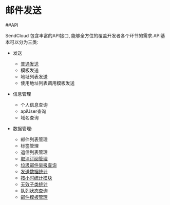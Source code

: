 # 邮件发送
    
##API

SendCloud 包含丰富的API接口, 能够全方位的覆盖开发者各个环节的需求.API基本可以分为三类:    

* 发送

    * [普通发送](normal_send.md)
    * 模板发送
    * 地址列表发送
    * 使用地址列表调用模板发送

* 信息管理

    * 个人信息查询
    * apiUser查询
    * 域名查询

* 数据管理:

    * 邮件列表管理
    * 标签管理
    * 退信列表管理
    * [取消订阅管理](unsubscribe_do.md)
    * [垃圾邮件举报查询](spamreported_do.md)
    * [发送数据统计](stats_do.md)
    * [按小时统计模块](stathour_do.md)
    * [无效子类统计](invalidstat_do.md)
    * [队列状态查询](queuestatus_do.md)
    * [邮件模板管理](template_do.md)


